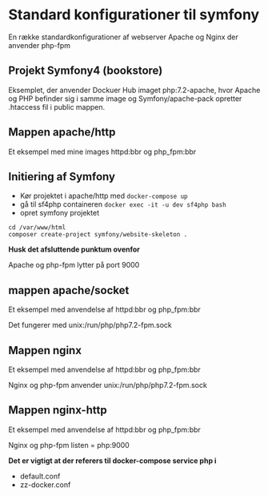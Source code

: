 # Standard konfigurationer til symfony

En række standardkonfigurationer af webserver Apache og Nginx der anvender php-fpm

## Projekt Symfony4 (bookstore) 
Eksemplet, der anvender Dockuer Hub imaget php:7.2-apache, hvor Apache og PHP befinder sig i samme image og Symfony/apache-pack opretter .htaccess fil i public mappen.

## Mappen apache/http
Et eksempel med mine images httpd:bbr og php_fpm:bbr

## Initiering af Symfony
* Kør projektet i apache/http med `docker-compose up`
* gå til sf4php containeren `docker exec -it -u dev sf4php bash`
* opret symfony projektet
```
cd /var/www/html
composer create-project symfony/website-skeleton .
```
**Husk det afsluttende punktum ovenfor**

Apache og php-fpm lytter på port 9000

## mappen apache/socket
Et eksempel med anvendelse af httpd:bbr og php_fpm:bbr

Det fungerer med unix:/run/php/php7.2-fpm.sock

## Mappen nginx
Et eksempel med anvendelse af httpd:bbr og php_fpm:bbr

Nginx og php-fpm anvender unix:/run/php/php7.2-fpm.sock

## Mappen nginx-http
Et eksempel med anvendelse af httpd:bbr og php_fpm:bbr

Nginx og php-fpm listen = php:9000

**Det er vigtigt at der referers til docker-compose service php i**

- default.conf
- zz-docker.conf

